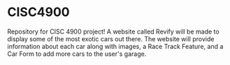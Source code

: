 # CISC4900
Repository for CISC 4900 project!
A website called Revify will be made to display some of the most exotic cars out there. The website will provide information about each car along with images, a Race Track Feature, and a Car Form to add more cars to the user's garage.
